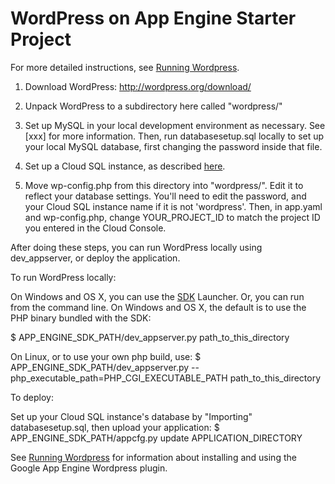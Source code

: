 
# WordPress on App Engine Starter Project

For more detailed instructions, see [Running Wordpress](https://developers.google.com/appengine/articles/wordpress).

1. Download WordPress: http://wordpress.org/download/

2. Unpack WordPress to a subdirectory here called "wordpress/"

4. Set up MySQL in your local development environment as necessary.  See [xxx] for more information.
Then, run databasesetup.sql locally to set up your local MySQL database, first changing the password inside that file.

5. Set up a Cloud SQL instance, as described [here](https://developers.google.com/appengine/articles/wordpress#cloudsql).

6. Move wp-config.php from this directory into "wordpress/".  Edit it to reflect your database settings.  You'll need to edit the password, and your Cloud SQL instance name if it is not 'wordpress'.
Then, in app.yaml and wp-config.php, change YOUR_PROJECT_ID to match the project ID you entered in the Cloud Console.

After doing these steps, you can run WordPress locally using dev_appserver, or deploy the application.

To run WordPress locally:

On Windows and OS X, you can use the [SDK](https://developers.google.com/appengine/downloads#Google_App_Engine_SDK_for_PHP) Launcher.
Or, you can run from the command line.  On Windows and OS X, the default is to use the PHP binary bundled with the SDK:

$ APP_ENGINE_SDK_PATH/dev_appserver.py path_to_this_directory

On Linux, or to use your own php build, use:
$ APP_ENGINE_SDK_PATH/dev_appserver.py --php_executable_path=PHP_CGI_EXECUTABLE_PATH path_to_this_directory

To deploy:

Set up your Cloud SQL instance's database by "Importing" databasesetup.sql, then upload your application:
$ APP_ENGINE_SDK_PATH/appcfg.py update APPLICATION_DIRECTORY

See [Running Wordpress](https://developers.google.com/appengine/articles/wordpress) for information about installing and using the Google App Engine Wordpress plugin.
